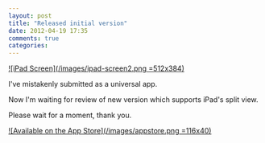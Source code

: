 ```yaml
---
layout: post
title: "Released initial version"
date: 2012-04-19 17:35
comments: true
categories: 
---
```


[![iPad Screen](/images/ipad-screen2.png =512x384)](http://bit.ly/igistapp)

I've mistakenly submitted as a universal app.

Now I'm waiting for review of new version which supports iPad's split view.

Please wait for a moment, thank you.

[![Available on the App Store](/images/appstore.png =116x40)](http://bit.ly/igistapp)